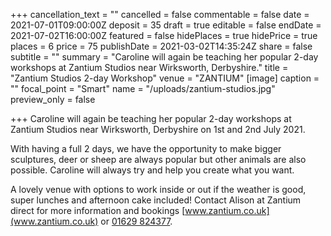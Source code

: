 +++
cancellation_text = ""
cancelled = false
commentable = false
date = 2021-07-01T09:00:00Z
deposit = 35
draft = true
editable = false
endDate = 2021-07-02T16:00:00Z
featured = false
hidePlaces = true
hidePrice = true
places = 6
price = 75
publishDate = 2021-03-02T14:35:24Z
share = false
subtitle = ""
summary = "Caroline will again be teaching her popular 2-day workshops at Zantium Studios near Wirksworth, Derbyshire."
title = "Zantium Studios 2-day Workshop"
venue = "ZANTIUM"
[image]
caption = ""
focal_point = "Smart"
name = "/uploads/zantium-studios.jpg"
preview_only = false

+++
Caroline will again be teaching her popular 2-day workshops at Zantium Studios near Wirksworth, Derbyshire on 1st and 2nd July 2021.

With having a full 2 days, we have the opportunity to make bigger sculptures, deer or sheep are always popular but other animals are also possible. Caroline will always try and help you create what you want.

A lovely venue with options to work inside or out if the weather is good, super lunches and afternoon cake included! Contact Alison at Zantium direct for more information and bookings [www.zantium.co.uk](www.zantium.co.uk) or [01629 824377](tel:01629824377).